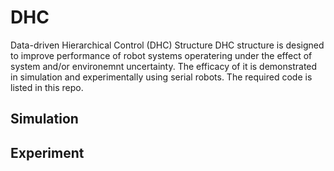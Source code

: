 # DHC
Data-driven Hierarchical Control (DHC) Structure
DHC structure is designed to improve performance of robot systems operatering under the effect of system and/or environemnt uncertainty. The efficacy of it is demonstrated in simulation and experimentally using serial robots. The required code is listed in this repo.

## Simulation


## Experiment
